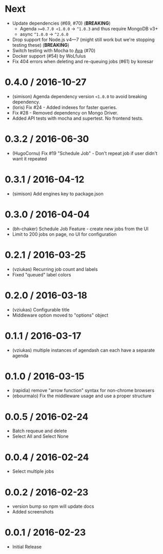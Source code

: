 Next
====

* Update dependencies (#69, #70) (**BREAKING**)
  * Agenda `>=0.7.0 <1.0.0` → `^1.0.3` and thus require MongoDB v3+
  * async `^1.0.0` → `^2.6.0`
* Drop support for Node.js v4—7 (might still work but we're stopping testing these) (**BREAKING**)
* Switch testing with Mocha to [Ava](https://www.npmjs.com/package/ava) (#70)
* Docker support (#54) by WoLfulus
* Fix 404 errors when deleting and re-queuing jobs (#61) by koresar

0.4.0 / 2016-10-27
==================

  * (simison) Agenda dependency version `<1.0.0` to avoid breaking dependency.
  * (loris) Fix #24 - Added indexes for faster queries.
  * Fix #28 - Removed dependency on Mongo Driver.
  * Added API tests with mocha and supertest. No frontend tests.

0.3.2 / 2016-06-30
==================

  * (HugoCornu) Fix #19 "Schedule Job" - Don't repeat job if user didn't want it repeated

0.3.1 / 2016-04-12
==================

  * (simison) Add engines key to package.json

0.3.0 / 2016-04-04
==================

  * (bh-chaker) Schedule Job Feature - create new jobs from the UI
  * Limit to 200 jobs on page, no UI for configuration

0.2.1 / 2016-03-25
==================

  * (vziukas) Recurring job count and labels
  * Fixed "queued" label colors

0.2.0 / 2016-03-18
==================

  * (vziukas) Configurable title
  * Middleware option moved to "options" object

0.1.1 / 2016-03-17
==================

  * (vziukas) multiple instances of agendash can each have a separate agenda

0.1.0 / 2016-03-15
==================

  * (rapidia) remove "arrow function" syntax for non-chrome browsers
  * (ebourmalo) Fix the middleware usage and use a proper structure

0.0.5 / 2016-02-24
==================

  * Batch requeue and delete
  * Select All and Select None

0.0.4 / 2016-02-24
==================

  * Select multiple jobs

0.0.2 / 2016-02-23
==================

  * version bump so npm will update docs
  * Added screenshots

0.0.1 / 2016-02-23
==================

  * Initial Release
